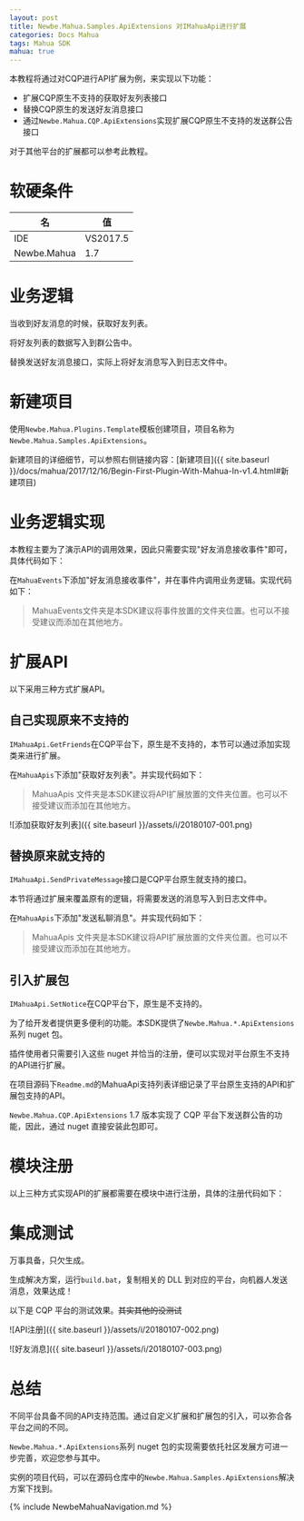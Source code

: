 ```yaml
---
layout: post
title: Newbe.Mahua.Samples.ApiExtensions 对IMahuaApi进行扩展
categories: Docs Mahua
tags: Mahua SDK
mahua: true
---
```


本教程将通过对CQP进行API扩展为例，来实现以下功能：

- 扩展CQP原生不支持的获取好友列表接口
- 替换CQP原生的发送好友消息接口
- 通过`Newbe.Mahua.CQP.ApiExtensions`实现扩展CQP原生不支持的发送群公告接口

对于其他平台的扩展都可以参考此教程。

# 软硬条件

名           | 值
----------- | --------
IDE         | VS2017.5
Newbe.Mahua | 1.7

# 业务逻辑

当收到好友消息的时候，获取好友列表。

将好友列表的数据写入到群公告中。

替换发送好友消息接口，实际上将好友消息写入到日志文件中。

# 新建项目

使用`Newbe.Mahua.Plugins.Template`模板创建项目，项目名称为`Newbe.Mahua.Samples.ApiExtensions`。

新建项目的详细细节，可以参照右侧链接内容：[新建项目]({{ site.baseurl }}/docs/mahua/2017/12/16/Begin-First-Plugin-With-Mahua-In-v1.4.html#新建项目)

# 业务逻辑实现

本教程主要为了演示API的调用效果，因此只需要实现"好友消息接收事件"即可，具体代码如下：

在`MahuaEvents`下添加"好友消息接收事件"，并在事件内调用业务逻辑。实现代码如下：

> MahuaEvents文件夹是本SDK建议将事件放置的文件夹位置。也可以不接受建议而添加在其他地方。

<script src="https://gist.coding.net/u/pianzide1117/30246ec6d5e0463da188764319c8c746.js">
</script>

# 扩展API

以下采用三种方式扩展API。

## 自己实现原来不支持的

`IMahuaApi.GetFriends`在CQP平台下，原生是不支持的，本节可以通过添加实现类来进行扩展。

在`MahuaApis`下添加"获取好友列表"。并实现代码如下：

> MahuaApis 文件夹是本SDK建议将API扩展放置的文件夹位置。也可以不接受建议而添加在其他地方。

![添加获取好友列表]({{ site.baseurl }}/assets/i/20180107-001.png)

<script src="https://gist.coding.net/u/pianzide1117/8223fd1d42de4a078e8b5fd7cbda5941.js">
</script>

## 替换原来就支持的

`IMahuaApi.SendPrivateMessage`接口是CQP平台原生就支持的接口。

本节将通过扩展来覆盖原有的逻辑，将需要发送的消息写入到日志文件中。

在`MahuaApis`下添加"发送私聊消息"。并实现代码如下：

> MahuaApis 文件夹是本SDK建议将API扩展放置的文件夹位置。也可以不接受建议而添加在其他地方。

<script src="https://gist.coding.net/u/pianzide1117/a1b99f00e97c47078ea45eef3e87ff26.js">
</script>

## 引入扩展包

`IMahuaApi.SetNotice`在CQP平台下，原生是不支持的。

为了给开发者提供更多便利的功能。本SDK提供了`Newbe.Mahua.*.ApiExtensions`系列 nuget 包。

插件使用者只需要引入这些 nuget 并恰当的注册，便可以实现对平台原生不支持的API进行扩展。

在项目源码下`Readme.md`的MahuaApi支持列表详细记录了平台原生支持的API和扩展包支持的API。

`Newbe.Mahua.CQP.ApiExtensions` 1.7 版本实现了 CQP 平台下发送群公告的功能，因此，通过 nuget 直接安装此包即可。

# 模块注册

以上三种方式实现API的扩展都需要在模块中进行注册，具体的注册代码如下：

<script src="https://gist.coding.net/u/pianzide1117/ca5896a7220a4ef7b62914f80c9fbb7d.js">
</script>

# 集成测试

万事具备，只欠生成。

生成解决方案，运行`build.bat`，复制相关的 DLL 到对应的平台，向机器人发送消息，效果达成！

以下是 CQP 平台的测试效果。~~其实其他的没测试~~

![API注册]({{ site.baseurl }}/assets/i/20180107-002.png)

![好友消息]({{ site.baseurl }}/assets/i/20180107-003.png)

# 总结

不同平台具备不同的API支持范围。通过自定义扩展和扩展包的引入，可以弥合各平台之间的不同。

`Newbe.Mahua.*.ApiExtensions`系列 nuget 包的实现需要依托社区发展方可进一步完善，欢迎您参与其中。

实例的项目代码，可以在源码仓库中的`Newbe.Mahua.Samples.ApiExtensions`解决方案下找到。

{% include NewbeMahuaNavigation.md %}
